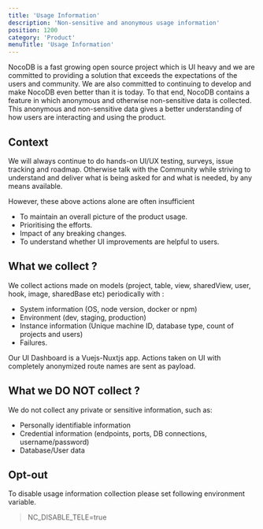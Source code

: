 ```yaml
---
title: 'Usage Information'
description: 'Non-sensitive and anonymous usage information'
position: 1200
category: 'Product'
menuTitle: 'Usage Information'
---
```


NocoDB is a fast growing open source project which is UI heavy and we are committed to providing a solution that exceeds the expectations of the users and community.
We are also committed to continuing to develop and make NocoDB even better than it is today.
To that end, NocoDB contains a feature in which anonymous and otherwise non-sensitive data is collected.
This anonymous and non-sensitive data gives a better understanding of how users are interacting and using the product.

## Context
We will always continue to do hands-on UI/UX testing, surveys, issue tracking and roadmap.
Otherwise talk with the Community while striving to understand
and deliver what is being asked for and what is needed, by any means available.

However, these above actions alone are often insufficient
- To maintain an overall picture of the product usage.
- Prioritising the efforts.
- Impact of any breaking changes.
- To understand whether UI improvements are helpful to users.

## What we collect ?
We collect actions made on models (project, table, view, sharedView, user, hook, image, sharedBase etc) periodically with :
- System information (OS, node version, docker or npm)
- Environment (dev, staging, production)
- Instance information (Unique machine ID, database type, count of projects and users)
- Failures.



Our UI Dashboard is a Vuejs-Nuxtjs app. Actions taken on UI with completely anonymized route names are sent as payload.



## What we DO NOT collect ?
We do not collect any private or sensitive information, such as:
- Personally identifiable information
- Credential information (endpoints, ports, DB connections, username/password)
- Database/User data


## Opt-out
To disable usage information collection please set following environment variable.
> NC_DISABLE_TELE=true
